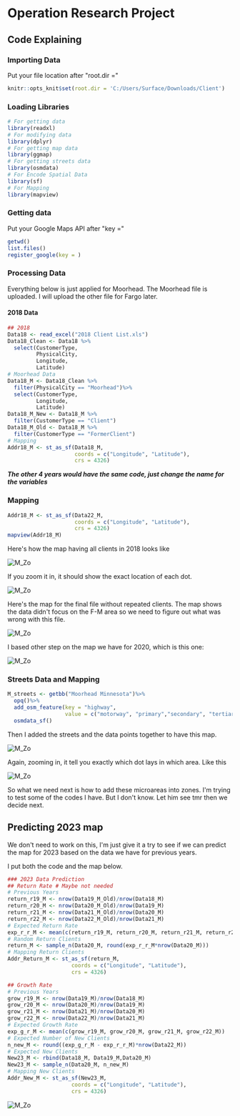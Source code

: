 # Operation Research Project

## Code Explaining 

### Importing Data

Put your file location after "root.dir =" 

```r
knitr::opts_knit$set(root.dir = 'C:/Users/Surface/Downloads/Client')
```

### Loading Libraries

```r
# For getting data
library(readxl)
# For modifying data
library(dplyr)
# For getting map data
library(ggmap)
# For getting streets data
library(osmdata)
# For Encode Spatial Data
library(sf)
# For Mapping
library(mapview)
```

### Getting data

Put your Google Maps API after "key ="
```r
getwd()
list.files()
register_google(key = )
```

### Processing Data

Everything below is just applied for Moorhead. The Moorhead file is uploaded. I will upload the other file for Fargo later. 

#### 2018 Data

```r
## 2018
Data18 <- read_excel("2018 Client List.xls")
Data18_Clean <- Data18 %>%
  select(CustomerType,
         PhysicalCity, 
         Longitude, 
         Latitude)
# Moorhead Data
Data18_M <- Data18_Clean %>%
  filter(PhysicalCity == "Moorhead")%>%
  select(CustomerType, 
         Longitude, 
         Latitude)
Data18_M_New <- Data18_M %>%
  filter(CustomerType == "Client")
Data18_M_Old <- Data18_M %>%
  filter(CustomerType == "FormerClient")
# Mapping 
Addr18_M <- st_as_sf(Data18_M, 
                     coords = c("Longitude", "Latitude"), 
                     crs = 4326)
```

***The other 4 years would have the same code, just change the name for the variables***

### Mapping 

```r
Addr18_M <- st_as_sf(Data22_M, 
                     coords = c("Longitude", "Latitude"), 
                     crs = 4326)
mapview(Addr18_M)
```

Here's how the map having all clients in 2018 looks like

![M_Zo](https://user-images.githubusercontent.com/114312864/204166579-41bddf31-db8a-401f-adb0-821ce2e49337.jpg)

If you zoom it in, it should show the exact location of each dot. 

![M_Zo](https://user-images.githubusercontent.com/114312864/204166648-e74fe886-9752-47ae-9119-a305ce1bd7e7.jpg)

Here's the map for the final file without repeated clients. The map shows the data didn't focus on the F-M area so we need to figure out what was wrong with this file. 

![M_Zo](https://user-images.githubusercontent.com/114312864/204166810-fd5fc67d-50aa-44f0-b7a8-3e1515bf8935.jpg)

I based other step on the map we have for 2020, which is this one:

![M_Zo](https://user-images.githubusercontent.com/114312864/204167139-6a65e887-9bf1-4d6e-9a3c-388d0a0e53e7.jpg)

### Streets Data and Mapping 

```r
M_streets <- getbb("Moorhead Minnesota")%>%
  opq()%>%
  add_osm_feature(key = "highway", 
                  value = c("motorway", "primary","secondary", "tertiary", "residential" )) %>%
  osmdata_sf()
  ```
  
  Then I added the streets and the data points together to have this map. 
  
  ![M_Zo](https://user-images.githubusercontent.com/114312864/204167288-3555c2fb-4dd5-4f51-8aea-525c5b37d313.jpg)
  
  Again, zooming in, it tell you exactly which dot lays in which area. Like this
  
  ![M_Zo](https://user-images.githubusercontent.com/114312864/204167493-ae355cd6-1529-4ca6-a97a-e58ed098c1a9.jpg)
  
  So what we need next is how to add these microareas into zones. I'm trying to test some of the codes I have. But I don't know. Let him see tmr then we decide next. 
  
  ## Predicting 2023 map
  
  We don't need to work on this, I'm just give it a try to see if we can predict the map for 2023 based on the data we have for previous years. 
  
  I put both the code and the map below. 
  
 ```r 
 ### 2023 Data Prediction 
## Return Rate # Maybe not needed
# Previous Years
return_r19_M <- nrow(Data19_M_Old)/nrow(Data18_M)
return_r20_M <- nrow(Data20_M_Old)/nrow(Data19_M)
return_r21_M <- nrow(Data21_M_Old)/nrow(Data20_M)
return_r22_M <- nrow(Data22_M_Old)/nrow(Data21_M)
# Expected Return Rate
exp_r_r_M <- mean(c(return_r19_M, return_r20_M, return_r21_M, return_r22_M))
# Random Return Clients
return_M <- sample_n(Data20_M, round(exp_r_r_M*nrow(Data20_M)))
# Mapping Return Clients
Addr_Return_M <- st_as_sf(return_M, 
                     coords = c("Longitude", "Latitude"), 
                     crs = 4326)

## Growth Rate
# Previous Years
grow_r19_M <- nrow(Data19_M)/nrow(Data18_M)
grow_r20_M <- nrow(Data20_M)/nrow(Data19_M)
grow_r21_M <- nrow(Data21_M)/nrow(Data20_M)
grow_r22_M <- nrow(Data22_M)/nrow(Data21_M)
# Expected Growth Rate
exp_g_r_M <- mean(c(grow_r19_M, grow_r20_M, grow_r21_M, grow_r22_M))
# Expected Number of New Clients
n_new_M <- round((exp_g_r_M - exp_r_r_M)*nrow(Data22_M))
# Expected New Clients
New23_M <- rbind(Data18_M, Data19_M,Data20_M)
New23_M <- sample_n(Data20_M, n_new_M)
# Mapping New Clients
Addr_New_M <- st_as_sf(New23_M, 
                     coords = c("Longitude", "Latitude"), 
                     crs = 4326)
 ```
 
 ![M_Zo](https://user-images.githubusercontent.com/114312864/204167914-286bce26-aac8-47f5-8364-ce038f3e78a2.jpg)


                  

